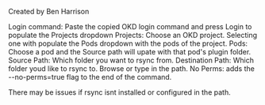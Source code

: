 Created by Ben Harrison

Login command: Paste the copied OKD login command and press Login to populate the Projects dropdown
Projects: Choose an OKD project. Selecting one with populate the Pods dropdown with the pods of the project.
Pods: Choose a pod and the Source path will upate with that pod's plugin folder.
Source Path: Which folder you want to rsync from.
Destination Path: Which folder youd like to rsync to. Browse or type in the path.
No Perms: adds the --no-perms=true flag to the end of the command.

There may be issues if rsync isnt installed or configured in the path. 
